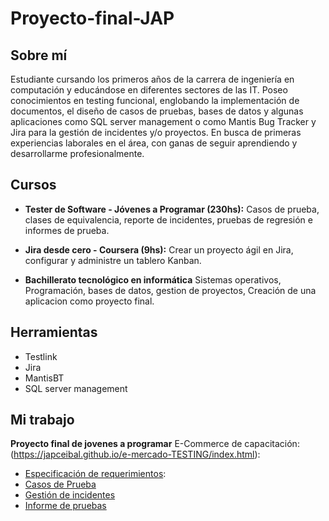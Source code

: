 # Proyecto-final-JAP
## Sobre mí
Estudiante cursando los primeros años de la carrera de ingeniería en computación y educándose en diferentes sectores de las IT. Poseo conocimientos en testing funcional, englobando la implementación de documentos, el diseño de casos de pruebas, bases de datos y algunas aplicaciones como SQL server management o como Mantis Bug Tracker y Jira para la gestión de incidentes y/o proyectos. En busca de primeras experiencias laborales en el área, con ganas de seguir aprendiendo y desarrollarme profesionalmente.

## Cursos
* **Tester de Software - Jóvenes a Programar (230hs):**
  Casos de prueba, clases de equivalencia, reporte de incidentes, pruebas de regresión e informes de prueba.
  
* **Jira desde cero - Coursera (9hs):**
  Crear un proyecto ágil en Jira, configurar y administre un tablero Kanban.
  
* **Bachillerato tecnológico en informática**
  Sistemas operativos, Programación, bases de datos, gestion de proyectos, Creación de una aplicacion como proyecto final.

## Herramientas
* Testlink
* Jira
* MantisBT
* SQL server management

## Mi trabajo
**Proyecto final de jovenes a programar**
E-Commerce de capacitación: (https://japceibal.github.io/e-mercado-TESTING/index.html):

  * [Especificación de requerimientos](https://drive.google.com/file/d/1qW6eync2VX8NmCh4u5WepUFkPpGBB7dD/view?usp=sharing):
  * [Casos de Prueba](https://docs.google.com/spreadsheets/d/15RNO05GKgHlfWhN6S5pj1oeN4Fb9IXsO/edit?usp=sharing&ouid=107285287996134254810&rtpof=true&sd=true)
  * [Gestión de incidentes](https://docs.google.com/spreadsheets/d/18qUDioaq0IMmDU0zOW4FDpYPCZnXxOIk/edit?usp=sharing&ouid=107285287996134254810&rtpof=true&sd=true)
  * [Informe de pruebas](https://drive.google.com/file/d/18vR1bp6aXQ-uyX0AlLD7sd0E_L3VJ3Ho/view?usp=sharing)
